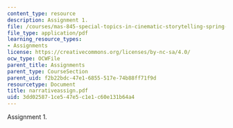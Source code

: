```yaml
---
content_type: resource
description: Assignment 1.
file: /courses/mas-845-special-topics-in-cinematic-storytelling-spring-2004/3dd025871ce547e5c1e1c60e131b64a4_narrativeassign.pdf
file_type: application/pdf
learning_resource_types:
- Assignments
license: https://creativecommons.org/licenses/by-nc-sa/4.0/
ocw_type: OCWFile
parent_title: Assignments
parent_type: CourseSection
parent_uid: f2b22bdc-47e1-6855-517e-74b88ff71f9d
resourcetype: Document
title: narrativeassign.pdf
uid: 3dd02587-1ce5-47e5-c1e1-c60e131b64a4
---
```

Assignment 1.